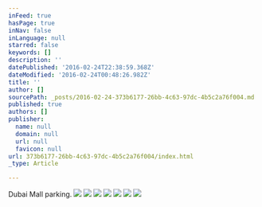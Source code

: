 ```yaml
---
inFeed: true
hasPage: true
inNav: false
inLanguage: null
starred: false
keywords: []
description: ''
datePublished: '2016-02-24T22:38:59.368Z'
dateModified: '2016-02-24T00:48:26.982Z'
title: ''
author: []
sourcePath: _posts/2016-02-24-373b6177-26bb-4c63-97dc-4b5c2a76f004.md
published: true
authors: []
publisher:
  name: null
  domain: null
  url: null
  favicon: null
url: 373b6177-26bb-4c63-97dc-4b5c2a76f004/index.html
_type: Article

---
```

Dubai Mall parking.
![](https://the-grid-user-content.s3-us-west-2.amazonaws.com/5a7207f7-67ad-4460-b163-278dfac11dcc.jpg)
![](https://the-grid-user-content.s3-us-west-2.amazonaws.com/289e798c-f8ad-415e-8f62-13b92633f960.jpg)
![](https://the-grid-user-content.s3-us-west-2.amazonaws.com/b0273a09-5fe5-4c94-9ed2-e0570dee51f5.jpg)
![](https://the-grid-user-content.s3-us-west-2.amazonaws.com/1511ca8b-4792-4bd3-9853-1fa074e4c1f5.jpg)
![](https://the-grid-user-content.s3-us-west-2.amazonaws.com/14c4db95-fb2f-4e38-9b88-8f642b9d824e.jpg)
![](https://the-grid-user-content.s3-us-west-2.amazonaws.com/bfac458d-ebbe-4e87-ab52-bfe302bb2a92.jpg)
![](https://the-grid-user-content.s3-us-west-2.amazonaws.com/eed934ef-9f05-4d6e-965b-0a5830ba9a81.jpg)
